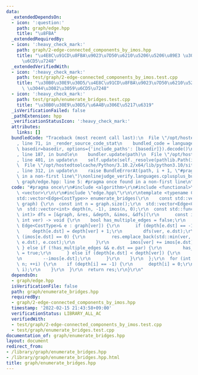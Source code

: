 ```yaml
---
data:
  _extendedDependsOn:
  - icon: ':question:'
    path: graph/edge.hpp
    title: "\u8FBA"
  _extendedRequiredBy:
  - icon: ':heavy_check_mark:'
    path: graph/2-edge-connected_components_by_imos.hpp
    title: "\u4E8C\u91CD\u8FBA\u9023\u7D50\u6210\u5206\u5206\u89E3 \u3044\u3082\u3059\
      \u6CD5\u7248"
  _extendedVerifiedWith:
  - icon: ':heavy_check_mark:'
    path: test/graph/2-edge-connected_components_by_imos.test.cpp
    title: "\u30B0\u30E9\u30D5/\u4E8C\u91CD\u8FBA\u9023\u7D50\u6210\u5206\u5206\u89E3\
      \ \u3044\u3082\u3059\u6CD5\u7248"
  - icon: ':heavy_check_mark:'
    path: test/graph/enumerate_bridges.test.cpp
    title: "\u30B0\u30E9\u30D5/\u6A4B\u306E\u5217\u6319"
  _isVerificationFailed: false
  _pathExtension: hpp
  _verificationStatusIcon: ':heavy_check_mark:'
  attributes:
    links: []
  bundledCode: "Traceback (most recent call last):\n  File \"/opt/hostedtoolcache/Python/3.10.2/x64/lib/python3.10/site-packages/onlinejudge_verify/documentation/build.py\"\
    , line 71, in _render_source_code_stat\n    bundled_code = language.bundle(stat.path,\
    \ basedir=basedir, options={'include_paths': [basedir]}).decode()\n  File \"/opt/hostedtoolcache/Python/3.10.2/x64/lib/python3.10/site-packages/onlinejudge_verify/languages/cplusplus.py\"\
    , line 187, in bundle\n    bundler.update(path)\n  File \"/opt/hostedtoolcache/Python/3.10.2/x64/lib/python3.10/site-packages/onlinejudge_verify/languages/cplusplus_bundle.py\"\
    , line 401, in update\n    self.update(self._resolve(pathlib.Path(included), included_from=path))\n\
    \  File \"/opt/hostedtoolcache/Python/3.10.2/x64/lib/python3.10/site-packages/onlinejudge_verify/languages/cplusplus_bundle.py\"\
    , line 312, in update\n    raise BundleErrorAt(path, i + 1, \"#pragma once found\
    \ in a non-first line\")\nonlinejudge_verify.languages.cplusplus_bundle.BundleErrorAt:\
    \ graph/edge.hpp: line 5: #pragma once found in a non-first line\n"
  code: "#pragma once\r\n#include <algorithm>\r\n#include <functional>\r\n#include\
    \ <vector>\r\n\r\n#include \"edge.hpp\"\r\n\r\ntemplate <typename CostType>\r\n\
    std::vector<Edge<CostType>> enumerate_bridges(\r\n    const std::vector<std::vector<Edge<CostType>>>&\
    \ graph) {\r\n  const int n = graph.size();\r\n  std::vector<Edge<CostType>> res;\r\
    \n  std::vector<int> depth(n, -1), imos(n, 0);\r\n  const std::function<void(int,\
    \ int)> dfs = [&graph, &res, &depth, &imos, &dfs](\r\n      const int par, const\
    \ int ver) -> void {\r\n    bool has_multiple_edges = false;\r\n    for (const\
    \ Edge<CostType>& e : graph[ver]) {\r\n      if (depth[e.dst] == -1) {\r\n   \
    \     depth[e.dst] = depth[ver] + 1;\r\n        dfs(ver, e.dst);\r\n        if\
    \ (imos[e.dst] == 0) {\r\n          res.emplace_back(std::min(ver, e.dst), std::max(ver,\
    \ e.dst), e.cost);\r\n        }\r\n        imos[ver] += imos[e.dst];\r\n     \
    \ } else if (!has_multiple_edges && e.dst == par) {\r\n        has_multiple_edges\
    \ = true;\r\n      } else if (depth[e.dst] < depth[ver]) {\r\n        ++imos[ver];\r\
    \n        --imos[e.dst];\r\n      }\r\n    }\r\n  };\r\n  for (int i = 0; i <\
    \ n; ++i) {\r\n    if (depth[i] == -1) {\r\n      depth[i] = 0;\r\n      dfs(-1,\
    \ i);\r\n    }\r\n  }\r\n  return res;\r\n}\r\n"
  dependsOn:
  - graph/edge.hpp
  isVerificationFile: false
  path: graph/enumerate_bridges.hpp
  requiredBy:
  - graph/2-edge-connected_components_by_imos.hpp
  timestamp: '2022-02-15 21:43:58+09:00'
  verificationStatus: LIBRARY_ALL_AC
  verifiedWith:
  - test/graph/2-edge-connected_components_by_imos.test.cpp
  - test/graph/enumerate_bridges.test.cpp
documentation_of: graph/enumerate_bridges.hpp
layout: document
redirect_from:
- /library/graph/enumerate_bridges.hpp
- /library/graph/enumerate_bridges.hpp.html
title: graph/enumerate_bridges.hpp
---
```

